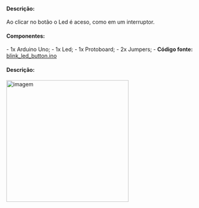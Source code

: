 <h4>Descrição: </h4>
Ao clicar no botão o Led é aceso, como em um interruptor.

<h4>Componentes: </h4>
 - 1x Arduino Uno;
 - 1x Led;
 - 1x Protoboard;
 - 2x Jumpers;
 - <b>Código fonte: </b><a href="#">blink_led_button.ino</a>
 
<h4>Descrição: </h4>
<p>
  <img src="" height="320px" width="auto" alt="imagem">
</p>
